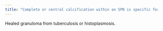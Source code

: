 ```yaml
---
title: "Complete or central calcification within an SPN is specific for"
---
```

Healed granuloma from tuberculosis or histoplasmosis.

